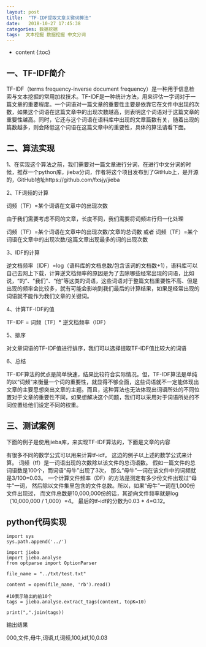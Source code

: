 ```yaml
---
layout: post
title:  "TF-IDF提取文章关键词算法"
date:   2018-10-27 17:45:38
categories: 数据挖掘
tags:  文本挖掘 数据挖掘 中文分词
---
```


* content
{:toc}
## 一、TF-IDF简介

TF-IDF（terms frequency-inverse document frequency）是一种用于信息检索与文本挖掘的常用加权技术。TF-IDF是一种统计方法，用来评估一字词对于一篇文章的重要程度。一个词语对一篇文章的重要性主要是依靠它在文件中出现的次数，如果这个词语在这篇文章中的出现次数越高，则表明这个词语对于这篇文章的重要性越高。同时，它还与这个词语在语料库中出现的文章篇数有关，随着出现的篇数越多，则会降低这个词语在这篇文章中的重要性，具体的算法请看下面。

## 二、算法实现

1、在实现这个算法之前，我们需要对一篇文章进行分词，在进行中文分词的时候，推荐一个python库，jieba分词，作者将这个项目发布到了GitHub上，是开源的，GitHub地址https://github.com/fxsjy/jieba

2、TF词频的计算

词频（TF）=某个词语在文章中的出现次数

由于我们需要考虑不同的文章，长度不同，我们需要将词频进行归一化处理

词频（TF）=某个词语在文章中的出现次数/文章的总词数 或者 词频（TF）=某个词语在文章中的出现次数/这篇文章出现最多的词的出现次数

3、IDF的计算

逆文档频率（IDF）=log（语料库的文档总数/包含该词的文档数+1），语料库可以自己去网上下载，计算逆文档频率的原因是为了去除哪些经常出现的词语，比如说，“的”、“我们”、“他”等这类的词语，这些词语对于整篇文档重要性不高、但是出现的频率会比较多，就有可能会影响到我们最后的计算结果，如果是经常出现的词语就不能作为我们文章的关键词。

4、计算TF-IDF的值

TF-IDF = 词频（TF）* 逆文档频率（IDF）

5、排序

对文章词语的TF-IDF值进行排序，我们可以选择提取TF-IDF值比较大的词语

6、总结

TF-IDF算法的优点是简单快速，结果比较符合实际情况。但，TF-IDF算法是单纯的以“词频”来衡量一个词的重要性，就显得不够全面，这些词语就不一定能体现出文章的主要思想突出文章的主题。而且，这种算法也无法体现出词语所处的不同位置对于文章的重要性不同，如果想解决这个问题，我们可以采用对于词语所处的不同位置给他们设定不同的权重。

## 三、测试案例

下面的例子是使用jieba库，来实现TF-IDF算法的，下面是文章的内容


有很多不同的数学公式可以用来计算tf-idf。
这边的例子以上述的数学公式来计算。
词频（tf）是一词语出现的次数除以该文件的总词语数。
假如一篇文件的总词语数是100个，而词语“母牛”出现了3次，
那么“母牛”一词在该文件中的词频就是3/100=0.03。
一个计算文件频率（DF）的方法是测定有多少份文件出现过“母牛”一词，
然后除以文件集里包含的文件总数。所以，如果“母牛”一词在1,000份文件出现过，
而文件总数是10,000,000份的话，其逆向文件频率就是log（10,000,000 / 1,000）=4。
最后的tf-idf的分数为0.03 * 4=0.12。
## python代码实现
```
import sys
sys.path.append('../')
 
import jieba
import jieba.analyse
from optparse import OptionParser
 
file_name = "../txt/test.txt"
 
content = open(file_name, 'rb').read()
 
#10表示输出的前10个
tags = jieba.analyse.extract_tags(content, topK=10)
 
print(",".join(tags))

```
输出结果

000,文件,母牛,词语,tf,词频,100,idf,10,0.03